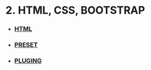 
<h1>2.&nbsp;HTML, CSS, BOOTSTRAP</h1>
<ul>
<li>
<h3><a href="https://github.com/Tahsin000/WEB_DEVELOPMENT/tree/master/HTML%2C%20CSS%2C%20BOOTSTRAP/HTML/CLASS/Class%20Full%20site">HTML</a></h3>
</li>
<li>
<h3><a href="https://github.com/Tahsin000/WEB_DEVELOPMENT/blob/master/HTML%2C%20CSS%2C%20BOOTSTRAP/Preset/Tahsin%20Abrar%20Preset.rar">PRESET</a></h3>
</li>
<li>
<h3><a href="https://github.com/Tahsin000/WEB_DEVELOPMENT/tree/master/HTML%2C%20CSS%2C%20BOOTSTRAP/Preset/Plugins">PLUGING</a></h3>
</li>
</ul>
